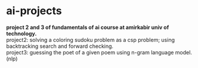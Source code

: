 # ai-projects
<b>project 2 and 3 of fundamentals of ai course at amirkabir univ of technology.</b><br>
project2: solving a coloring sudoku problem as a csp problem; using backtracking search and forward checking.<br>
project3: guessing the poet of a  given poem using n-gram language model.(nlp)

